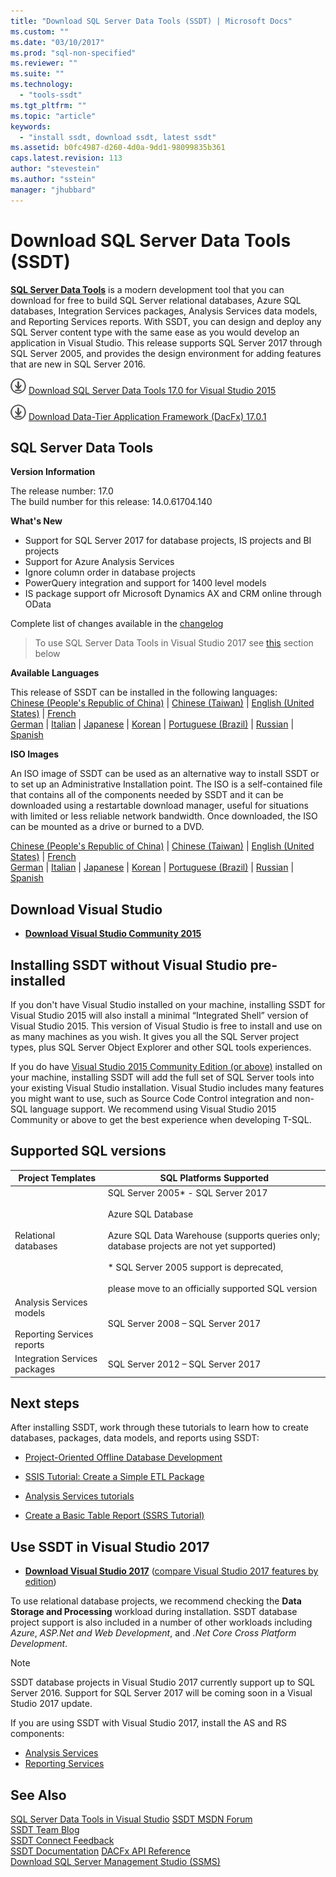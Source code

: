 ```yaml
---
title: "Download SQL Server Data Tools (SSDT) | Microsoft Docs"
ms.custom: ""
ms.date: "03/10/2017"
ms.prod: "sql-non-specified"
ms.reviewer: ""
ms.suite: ""
ms.technology: 
  - "tools-ssdt"
ms.tgt_pltfrm: ""
ms.topic: "article"
keywords: 
  - "install ssdt, download ssdt, latest ssdt"
ms.assetid: b0fc4987-d260-4d0a-9dd1-98099835b361
caps.latest.revision: 113
author: "stevestein"
ms.author: "sstein"
manager: "jhubbard"
---
```

# Download SQL Server Data Tools (SSDT)

**[SQL Server Data Tools](https://msdn.microsoft.com/mt186501)** is a modern development tool that you can download for free to build SQL Server relational databases, Azure SQL databases, Integration Services packages, Analysis Services data models, and Reporting Services reports. With SSDT, you can design and deploy any SQL Server content type with the same ease as you would develop an application in Visual Studio. This release supports SQL Server 2017 through SQL Server 2005, and provides the design environment for adding features that are new in SQL Server 2016.  
    
    
![download](../ssdt/media/download.png) [Download SQL Server Data Tools 17.0 for Visual Studio 2015](https://go.microsoft.com/fwlink/?linkid=846626)

![download](../ssdt/media/download.png) [Download Data-Tier Application Framework (DacFx) 17.0.1](https://www.microsoft.com/download/details.aspx?id=55114)

## SQL Server Data Tools   
**Version Information**  
  
The release number: 17.0  
The build number for this release: 14.0.61704.140
  
 **What's New**
 - Support for SQL Server 2017 for database projects, IS projects and BI projects
 - Support for Azure Analysis Services
 - Ignore column order in database projects
 - PowerQuery integration and support for 1400 level models
 - IS package support ofr Microsoft Dynamics AX and CRM online through OData

 Complete list of changes available in the [changelog](changelog-for-sql-server-data-tools-ssdt.md)

 > To use SQL Server Data Tools in Visual Studio 2017 see [this](#use-ssdt-in-visual-studio-2017) section below

 **Available Languages**  
  
 This release of SSDT can be installed in the following languages:  
[Chinese (People's Republic of China)]( https://go.microsoft.com/fwlink/?linkid=846626&clcid=0x804) | 
[Chinese (Taiwan)]( https://go.microsoft.com/fwlink/?linkid=846626&clcid=0x404) | 
[English (United States)]( https://go.microsoft.com/fwlink/?linkid=846626&clcid=0x409) | 
[French]( https://go.microsoft.com/fwlink/?linkid=846626&clcid=0x40c)  
[German]( https://go.microsoft.com/fwlink/?linkid=846626&clcid=0x407) | 
[Italian]( https://go.microsoft.com/fwlink/?linkid=846626&clcid=0x410) | 
[Japanese]( https://go.microsoft.com/fwlink/?linkid=846626&clcid=0x411) | 
[Korean]( https://go.microsoft.com/fwlink/?linkid=846626&clcid=0x412) | 
[Portuguese (Brazil)]( https://go.microsoft.com/fwlink/?linkid=846626&clcid=0x416) | 
[Russian]( https://go.microsoft.com/fwlink/?linkid=846626&clcid=0x419) | 
[Spanish]( https://go.microsoft.com/fwlink/?linkid=846626&clcid=0x40a)  

**ISO Images**

An ISO image of SSDT can be used as an alternative way to install SSDT or to set up an Administrative Installation point. The ISO is a self-contained file that contains all of the components needed by SSDT and it can be downloaded using a restartable download manager, useful for situations with limited or less reliable network bandwidth. Once downloaded, the ISO can be mounted as a drive or burned to a DVD.

[Chinese (People's Republic of China)]( https://go.microsoft.com/fwlink/?linkid=846628&clcid=0x804) |
[Chinese (Taiwan)]( https://go.microsoft.com/fwlink/?linkid=846628&clcid=0x404) |
[English (United States)]( https://go.microsoft.com/fwlink/?linkid=846628&clcid=0x409) |
[French]( https://go.microsoft.com/fwlink/?linkid=846628&clcid=0x40c)  
[German]( https://go.microsoft.com/fwlink/?linkid=846628&clcid=0x407) |
[Italian]( https://go.microsoft.com/fwlink/?linkid=846628&clcid=0x410) |
[Japanese]( https://go.microsoft.com/fwlink/?linkid=846628&clcid=0x411) |
[Korean]( https://go.microsoft.com/fwlink/?linkid=846628&clcid=0x412) |
[Portuguese (Brazil)]( https://go.microsoft.com/fwlink/?linkid=846628&clcid=0x416) |
[Russian]( https://go.microsoft.com/fwlink/?linkid=846628&clcid=0x419) |
[Spanish]( https://go.microsoft.com/fwlink/?linkid=846628&clcid=0x40a)

## Download Visual Studio

* [**Download Visual Studio Community 2015**](https://www.visualstudio.com/products/visual-studio-community-vs.aspx)

## Installing SSDT without Visual Studio pre-installed

If you don't have Visual Studio installed on your machine, installing SSDT for Visual Studio 2015 will also install a minimal “Integrated Shell” version of Visual Studio 2015. This version of Visual Studio is free to install and use on as many machines as you wish. It gives you all the SQL Server project types, plus SQL Server Object Explorer and other SQL tools experiences.

If you do have [Visual Studio 2015 Community Edition (or above)](https://www.visualstudio.com/products/visual-studio-community-vs.aspx) installed on your machine, installing SSDT will add the full set of SQL Server tools into your existing Visual Studio installation. Visual Studio includes many features you might want to use, such as Source Code Control integration and non-SQL language support. We recommend using Visual Studio 2015 Community or above to get the best experience when developing T-SQL.

## Supported SQL versions
  
|Project Templates|SQL Platforms Supported|  
|-------------------|--------------------|  
Relational databases|  SQL Server 2005* - SQL Server 2017 <br /><br />Azure SQL Database<br /><br />Azure SQL Data Warehouse (supports queries only; database projects are not yet supported)<br /><br />  * SQL Server 2005 support is deprecated,<br /><br /> please move to an officially supported SQL version|
  |Analysis Services models<br /><br />Reporting Services reports | SQL Server 2008 – SQL Server 2017|
  |Integration Services packages| SQL Server 2012 – SQL Server 2017    |
  
## Next steps  
After installing SSDT, work through these tutorials to learn how to create databases, packages, data models, and reports using SSDT:  
  
-   [Project-Oriented Offline Database Development](https://msdn.microsoft.com/library/hh272702(v=vs.103).aspx)  
  
-   [SSIS Tutorial: Create a Simple ETL Package](https://msdn.microsoft.com/library/ms169917.aspx)  
  
-   [Analysis Services tutorials](https://msdn.microsoft.com/library/hh231701.aspx)  
  
-   [Create a Basic Table Report (SSRS Tutorial)](https://msdn.microsoft.com/library/ms167305.aspx)  
  
## Use SSDT in Visual Studio 2017 

* [**Download Visual Studio 2017**](https://www.visualstudio.com/) ([compare Visual Studio 2017 features by edition](https://www.visualstudio.com/vs/compare/))

To use relational database projects, we recommend checking the **Data Storage and Processing** workload during installation. SSDT database project support is also included in a number of other workloads including *Azure*, *ASP.Net and Web Development*, and *.Net Core Cross Platform Development*.

> [!NOTE]
> SSDT database projects in Visual Studio 2017 currently support up to SQL Server 2016.  Support for SQL Server 2017 will be coming soon in a Visual Studio 2017 update.

If you are using SSDT with Visual Studio 2017, install the AS and RS components:
* [Analysis Services](https://marketplace.visualstudio.com/items?itemName=ProBITools.MicrosoftAnalysisServicesModelingProjects)
* [Reporting Services](https://marketplace.visualstudio.com/items?itemName=ProBITools.MicrosoftReportProjectsforVisualStudio)


## See Also  
[SQL Server Data Tools in Visual Studio](https://msdn.microsoft.com/library/hh272686(v=vs.103).aspx)  
[SSDT MSDN Forum](https://social.msdn.microsoft.com/Forums/sqlserver/home?forum=ssdt)  
[SSDT Team Blog](http://blogs.msdn.com/b/ssdt/)  
[SSDT Connect Feedback](https://connect.microsoft.com/SQLServer/Feedback)  
[SSDT Documentation](https://msdn.microsoft.com/library/hh272686(v=vs.103).aspx)  
[DACFx API Reference](https://msdn.microsoft.com/library/dn645454.aspx)  
[Download SQL Server Management Studio (SSMS)](../ssms/download-sql-server-management-studio-ssms.md)  
